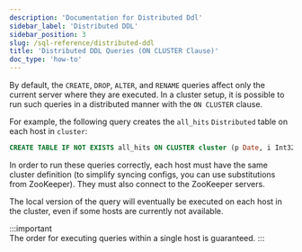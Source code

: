 ```yaml
---
description: 'Documentation for Distributed Ddl'
sidebar_label: 'Distributed DDL'
sidebar_position: 3
slug: /sql-reference/distributed-ddl
title: 'Distributed DDL Queries (ON CLUSTER Clause)'
doc_type: 'how-to'
---
```


By default, the `CREATE`, `DROP`, `ALTER`, and `RENAME` queries affect only the current server where they are executed. In a cluster setup, it is possible to run such queries in a distributed manner with the `ON CLUSTER` clause.

For example, the following query creates the `all_hits` `Distributed` table on each host in `cluster`:

```sql
CREATE TABLE IF NOT EXISTS all_hits ON CLUSTER cluster (p Date, i Int32) ENGINE = Distributed(cluster, default, hits)
```

In order to run these queries correctly, each host must have the same cluster definition (to simplify syncing configs, you can use substitutions from ZooKeeper). They must also connect to the ZooKeeper servers.

The local version of the query will eventually be executed on each host in the cluster, even if some hosts are currently not available.

:::important    
The order for executing queries within a single host is guaranteed.
:::
